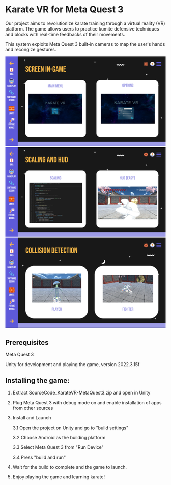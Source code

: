 # Karate VR for Meta Quest 3
Our project aims to revolutionize karate training through a virtual reality (VR) platform. The game allows users to practice kumite defensive techniques and blocks with real-time feedbacks of their movements. 

This system exploits Meta Quest 3 built-in cameras to map the user's hands and recongize gestures.


![title](./images/mainmenu.png)
![title](./images/scaling.png)
![title](./images/collision.png)

## Prerequisites

Meta Quest 3

Unity for development and playing the game, version 2022.3.15f

## Installing the game:

1. Extract SourceCode_KarateVR-MetaQuest3.zip and open in Unity

2. Plug Meta Quest 3 with debug mode on and enable installation of apps from other sources

3. Install and Launch
   
	3.1 Open the project on Unity and go to "build settings"
   
	3.2 Choose Android as the building platform
   
	3.3 Select Meta Quest 3 from "Run Device"
   
	3.4 Press "build and run"
   

6. Wait for the build to complete and the game to launch.
   
7. Enjoy playing the game and learning karate!
